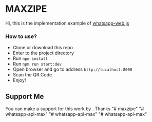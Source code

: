 # MAXZIPE

Hi, this is the implementation example of <a href="https://github.com/pedroslopez/whatsapp-web.js">whatsapp-web.js</a>




### How to use?

- Clone or download this repo
- Enter to the project directory
- Run `npm install`
- Run `npm run start:dev`
- Open browser and go to address `http://localhost:8000`
- Scan the QR Code
- Enjoy!


## Support Me

You can make a support for this work by <a href="https://maxzipe.com.br"></a>. Thanks
"# maxzipe" 
"# whatsapp-api-max" 
"# whatsapp-api-max" 
"# whatsapp-api-max" 
